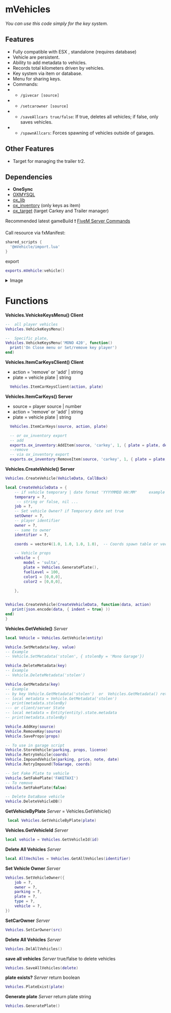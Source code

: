 # mVehicles

  *You can use this code simply for the key system.*

## Features
- Fully compatible with ESX , standalone (requires database)
- Vehicle are persistent.
- Ability to add metadata to vehicles.
- Records total kilometers driven by vehicles.
- Key system via item or database.
- Menu for sharing keys.
- Commands:
- - `/givecar [source]`
- - `/setcarowner [source]`
- - `/saveAllcars true/false`: If true, deletes all vehicles; if false, only saves vehicles.
- - `/spawnAllcars`: Forces spawning of vehicles outside of garages.

## Other Features
- Target for managing the trailer tr2.

## Dependencies
* **OneSync**
* [OXMYSQL](https://github.com/overextended/oxmysql)
* [ox_lib](https://github.com/overextended/ox_lib)
* [ox_inventory](https://github.com/overextended/ox_inventory) (only keys as item)
* [ox_target](https://github.com/overextended/ox_target) (target Carkey and Trailer manager)

Recommended latest gameBuild ❗
[FiveM Server Commands](https://docs.fivem.net/docs/server-manual/server-commands#sv_enforcegamebuild-build)

Call resource via fxManifest:
```lua 
shared_scripts {
  '@mVehicle/import.lua'
}

```
export
```lua 
exports.mVehicle:vehicle()
```


<details>
<summary>Image</summary>

![GiveCar](https://i.imgur.com/3ja1LQG.png)

![CarKeysMenu](https://i.imgur.com/b3eAY84.png)

![ManageVehicleKeys](https://i.imgur.com/82KfzBc.png)
</details>



# Functions

**Vehicles.VehickeKeysMenu() Client**
```lua
--  all player vehicles
Vehicles.VehickeKeysMenu()

--  Specific plate, 
Vehicles.VehickeKeysMenu('MONO 420', function()
  print('On Close menu or Set/remove key player')
end)
``` 

**Vehicles.ItemCarKeysClient() Client**
* action = 'remove' or 'add' | string
* plate  =  vehicle plate    | string 
```lua
  Vehicles.ItemCarKeysClient(action, plate)
```

**Vehicles.ItemCarKeys() Server**
*  source = player source    | number 
* action = 'remove' or 'add' | string
* plate  =  vehicle plate    | string 
```lua
  Vehicles.ItemCarKeys(source, action, plate)

  -- or ox_inventory export 
  -- add
  exports.ox_inventory:AddItem(source, 'carkey', 1, { plate = plate, description = plate })
  --remove 
  -- via ox_inventory export 
  exports.ox_inventory:RemoveItem(source, 'carkey', 1, { plate = plate, description = plate })
```

  **Vehicles.CreateVehicle() Server**
```lua
Vehicles.CreateVehicle(VehicleData, CallBack)

local CreateVehicleData = {
    -- if vehicle temporary | date format 'YYYYMMDD HH:MM'     example '20240422 03:00'   - or false
    temporary = ?, 
     -- string or false, nil ...
    job = ?,
    -- Set vehicle Owner? if Temporary date set true
    setOwner = ?,  
    -- player identifier
    owner = ?,    
    -- same to owner  
    identifier = ?, 

    coords = vector4(1.0, 1.0, 1.0, 1.0),  -- Coords spawn table or vector 4

    -- Vehicle props
    vehicle = {                            
        model = 'sulta',                  
        plate = Vehicles.GeneratePlate(), 
        fuelLevel = 100,                  
        color1 = [0,0,0],
        color2 = [0,0,0],               
        
    },


Vehicles.CreateVehicle(CreateVehicleData, function(data, action)
   print(json.encode(data, { indent = true} ))
end)
}
```

**Vehicles.GetVehicle()** *Server*

```lua
local Vehicle = Vehicles.GetVehicle(entity) 

Vehicle.SetMetadata(key, value)
-- Example
-- Vehicle.SetMetadata('stolen', { stolenBy = 'Mono Garage'})

Vehicle.DeleteMetadata(key) 
-- Example
-- Vehicle.DeleteMetadata('stolen')

Vehicle.GetMetadata(key)     
-- Example
-- by key Vehicle.GetMetadata('stolen')  or  Vehicles.GetMetadata() return all
-- local metadata = Vehicle.GetMetadata('stolen')
-- print(metadata.stolenBy)   
--- or client/server State 
-- local metadata = Entity(entity).state.metadata
-- print(metadata.stolenBy)  

Vehicle.AddKey(source) 
Vehicle.RemoveKey(source)
Vehicle.SaveProps(props)

-- To use in garage script
Vehicle.StoreVehicle(parking, props, license)
Vehicle.RetryVehicle(coords)
Vehicle.ImpoundVehicle(parking, price, note, date)
Vehicle.RetryImpound(ToGarage, coords)

-- Set Fake Plate to vehicle
Vehicle.SetFakePlate('FAKETAXI')
-- To remove 
Vehicle.SetFakePlate(false)

-- Delete DataBase vehicle
Vehicle.DeleteVehicleDB()
```


**GetVehicleByPlate** *Server*
= Vehicles.GetVehicle()
```lua
 local Vehicles.GetVehicleByPlate(plate)
```

**Vehicles.GetVehicleId** *Server*
```lua 
local vehicle = Vehicles.GetVehicleId(id) 
```
**Delete All Vehicles** *Server*
```lua 
local AllVechiles = Vehicles.GetAllVehicles(identifier)
```

**Set Vehicle Owner** *Server*
```lua 
Vehicles.SetVehicleOwner({
    job = ?,
    owner = ?,
    parking = ?,
    plate = ?,
    type = ?,
    vehicle = ?,
})
```

**SetCarOwner** *Server*
```lua
Vehicles.SetCarOwner(src)
```


**Delete All Vehicles** *Server*
```lua 
Vehicles.DelAllVehicles() 
```

**save all vehicles** *Server*
true/false to delete vehicles
```lua 
Vehicles.SaveAllVehicles(delete)
```

**plate exists?** *Server*
return boolean
```lua 
Vehicles.PlateExist(plate) 
```

**Generate plate** *Server*
return plate string
```lua 
Vehicles.GeneratePlate()
```
